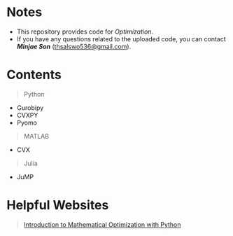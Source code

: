 # Notes
- This repository provides code for *Optimization*.
- If you have any questions related to the uploaded code, you can contact _**Minjae Son**_ (thsalswo536@gmail.com).

# Contents
> Python
- Gurobipy
- CVXPY
- Pyomo

> MATLAB
- CVX

> Julia
- JuMP

# Helpful Websites
> [Introduction to Mathematical Optimization with Python](https://indrag49.github.io/Numerical-Optimization/)
